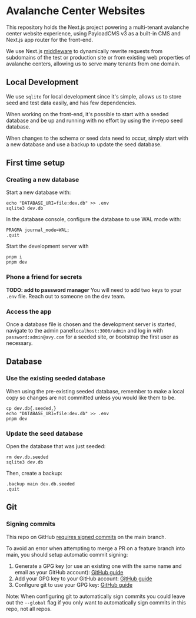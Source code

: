 # Avalanche Center Websites

This repository holds the Next.js project powering a multi-tenant avalanche center website experience, using PayloadCMS v3 as a built-in CMS and Next.js app router for the front-end.

We use Next.js [middleware](https://github.com/NWACus/web/blob/main/src/middleware.ts) to dynamically rewrite requests from subdomains of the test or production site or from existing web properties of avalanche centers, allowing us to serve many tenants from one domain.

## Local Development

We use `sqlite` for local development since it's simple, allows us to store seed and test data easily, and has few dependencies.

When working on the front-end, it's possible to start with a seeded database and be up and running with no effort by using the in-repo seed database.

When changes to the schema or seed data need to occur, simply start with a new database and use a backup to update the seed database.

## First time setup

### Creating a new database

Start a new database with:

```shell
echo "DATABASE_URI=file:dev.db" >> .env
sqlite3 dev.db
```

In the database console, configure the database to use WAL mode with:

```sqlite
PRAGMA journal_mode=WAL;
.quit
```

Start the development server with

```shell
pnpm i
pnpm dev
```

### Phone a friend for secrets 

**TODO: add to password manager**
You will need to add two keys to your `.env` file. Reach out to someone on the dev team. 

### Access the app

Once a database file is chosen and the development server is started, navigate to the admin panel`localhost:3000/admin` and log in with `password:admin@avy.com` for a seeded site, or bootstrap the first user as necessary.

## Database 
### Use the existing seeded database

When using the pre-existing seeded database, remember to make a local copy so changes are not committed unless you would like them to be.

```shell
cp dev.db{.seeded,}
echo "DATABASE_URI=file:dev.db" >> .env
pnpm dev
```

### Update the seed database

Open the database that was just seeded:

```shell
rm dev.db.seeded
sqlite3 dev.db
```

Then, create a backup:

```sqlite
.backup main dev.db.seeded
.quit
```

## Git

### Signing commits

This repo on GitHub [requires signed commits](https://docs.github.com/en/repositories/configuring-branches-and-merges-in-your-repository/managing-protected-branches/about-protected-branches) on the main branch.

To avoid an error when attempting to merge a PR on a feature branch into main, you should setup automatic commit signing:

1. Generate a GPG key (or use an existing one with the same name and email as your GitHub account): [GitHub guide](https://docs.github.com/en/authentication/managing-commit-signature-verification/generating-a-new-gpg-key)
2. Add your GPG key to your GitHub account: [GitHub guide](https://docs.github.com/en/authentication/managing-commit-signature-verification/adding-a-gpg-key-to-your-github-account)
3. Configure git to use your GPG key: [GitHub guide](https://docs.github.com/en/authentication/managing-commit-signature-verification/telling-git-about-your-signing-key#telling-git-about-your-gpg-key)

Note: When configuring git to automatically sign commits you could leave out the `--global` flag if you only want to automatically sign commits in this repo, not all repos.
